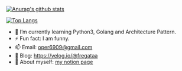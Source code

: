 [![Anurag's github stats](https://github-readme-stats.vercel.app/api?username=fregataa&custom_title=Fregataa%27s%20Github%20Stats&hide=prs&count_private=true&show_icons=true&theme=chartreuse-dark)](https://github.com/anuraghazra/github-readme-stats)

[![Top Langs](https://github-readme-stats.vercel.app/api/top-langs/?username=fregataa&custom_title=The%20Languages%20I%20Love&count_private=true&layout=compact&theme=chartreuse-dark)](https://github.com/anuraghazra/github-readme-stats)

<!--
**fregataa/fregataa** is a ✨ _special_ ✨ repository because its `README.md` (this file) appears on your GitHub profile.

Here are some ideas to get you started:


- 🔭 I’m currently working on ...
- 👯 I’m looking to collaborate on ...
- 🤔 I’m looking for help with ...
- 💬 Ask me about ...
- 😄 Pronouns: ...

-->
- 🌱 I’m currently learning Python3, Golang and Architecture Pattern.
- ⚡ Fun fact: I am funny.
- 📫 Email: oper6909@gmail.com
- 📖 Blog: https://velog.io/@fregataa
- 🐯 About myself: [my notion page](https://www.notion.so/hahasanghun/51d0b712544542a79079dbb9a8dfba85)
